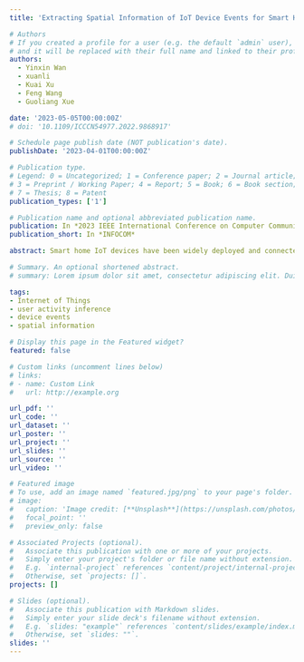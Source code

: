 ```yaml
---
title: 'Extracting Spatial Information of IoT Device Events for Smart Home Safety Monitoring'

# Authors
# If you created a profile for a user (e.g. the default `admin` user), write the username (folder name) here
# and it will be replaced with their full name and linked to their profile.
authors:
  - Yinxin Wan
  - xuanli
  - Kuai Xu
  - Feng Wang
  - Guoliang Xue

date: '2023-05-05T00:00:00Z'
# doi: '10.1109/ICCCN54977.2022.9868917'

# Schedule page publish date (NOT publication's date).
publishDate: '2023-04-01T00:00:00Z'

# Publication type.
# Legend: 0 = Uncategorized; 1 = Conference paper; 2 = Journal article;
# 3 = Preprint / Working Paper; 4 = Report; 5 = Book; 6 = Book section;
# 7 = Thesis; 8 = Patent
publication_types: ['1']

# Publication name and optional abbreviated publication name.
publication: In *2023 IEEE International Conference on Computer Communications*
publication_short: In *INFOCOM*

abstract: Smart home IoT devices have been widely deployed and connected to many home networks for various applications such as intelligent home automation, connected healthcare, and security surveillance. The informative network traffic traces generated by IoT devices have enabled recent research advances on smart home network measurement. However, due to the cloud- based communication model of smart home IoT devices and the lack of traffic data collected at the cloud end, little effort has been devoted to extracting the spatial information of IoT device events to determine where a device event is triggered. In this paper, we examine why extracting the device events’ spatial information is challenging by analyzing the communication model of the smart home IoT system. We then propose a system named IoTDuet for determining whether a device event is triggered locally or remotely by utilizing the fact that the controlling devices such as smartphones and tablets always communicate with cloud servers with static domain names when issuing commands from the home network. We further show the importance of extracting the critical spatial information of IoT device events by exploring its applications in smart home safety monitoring.

# Summary. An optional shortened abstract.
# summary: Lorem ipsum dolor sit amet, consectetur adipiscing elit. Duis posuere tellus ac convallis placerat. Proin tincidunt magna sed ex sollicitudin condimentum.

tags: 
- Internet of Things
- user activity inference
- device events
- spatial information

# Display this page in the Featured widget?
featured: false

# Custom links (uncomment lines below)
# links:
# - name: Custom Link
#   url: http://example.org

url_pdf: ''
url_code: ''
url_dataset: ''
url_poster: ''
url_project: ''
url_slides: ''
url_source: ''
url_video: ''

# Featured image
# To use, add an image named `featured.jpg/png` to your page's folder.
# image:
#   caption: 'Image credit: [**Unsplash**](https://unsplash.com/photos/pLCdAaMFLTE)'
#   focal_point: ''
#   preview_only: false

# Associated Projects (optional).
#   Associate this publication with one or more of your projects.
#   Simply enter your project's folder or file name without extension.
#   E.g. `internal-project` references `content/project/internal-project/index.md`.
#   Otherwise, set `projects: []`.
projects: []

# Slides (optional).
#   Associate this publication with Markdown slides.
#   Simply enter your slide deck's filename without extension.
#   E.g. `slides: "example"` references `content/slides/example/index.md`.
#   Otherwise, set `slides: ""`.
slides: ''
---
```


